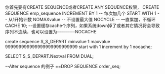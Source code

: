 你首先要有CREATE SEQUENCE或者CREATE ANY SEQUENCE权限， 
CREATE SEQUENCE emp_sequence 
INCREMENT BY 1 -- 每次加几个 
START WITH 1 -- 从1开始计数 
NOMAXvalue -- 不设置最大值 
NOCYCLE -- 一直累加，不循环 
CACHE 10; --设置缓存cache个序列，如果系统down掉了或者其它情况将会导致序列不连续，也可以设置为---------NOCACHE

create sequence S_S_DEPART
minvalue 1
maxvalue 999999999999999999999999999
start with 1
increment by 1
nocache;


SELECT S_S_DEPART.Nextval FROM DUAL; 


--Alter sequence 的例子 
==DROP SEQUENCE order_seq;